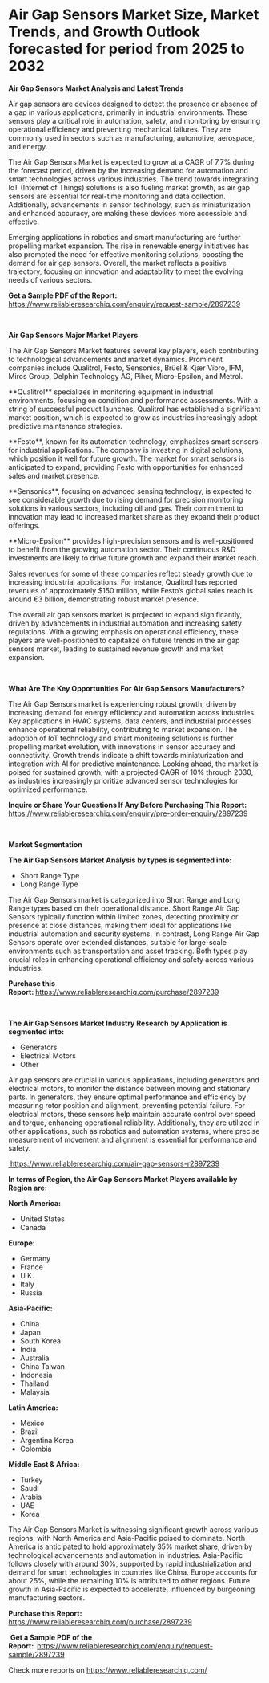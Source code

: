 <p><h1>Air Gap Sensors Market Size, Market Trends, and Growth Outlook forecasted for period from 2025 to 2032</h1></p><p><strong>Air Gap Sensors Market Analysis and Latest Trends</strong></p>
<p><p>Air gap sensors are devices designed to detect the presence or absence of a gap in various applications, primarily in industrial environments. These sensors play a critical role in automation, safety, and monitoring by ensuring operational efficiency and preventing mechanical failures. They are commonly used in sectors such as manufacturing, automotive, aerospace, and energy.</p><p>The Air Gap Sensors Market is expected to grow at a CAGR of 7.7% during the forecast period, driven by the increasing demand for automation and smart technologies across various industries. The trend towards integrating IoT (Internet of Things) solutions is also fueling market growth, as air gap sensors are essential for real-time monitoring and data collection. Additionally, advancements in sensor technology, such as miniaturization and enhanced accuracy, are making these devices more accessible and effective.</p><p>Emerging applications in robotics and smart manufacturing are further propelling market expansion. The rise in renewable energy initiatives has also prompted the need for effective monitoring solutions, boosting the demand for air gap sensors. Overall, the market reflects a positive trajectory, focusing on innovation and adaptability to meet the evolving needs of various sectors.</p></p>
<p><strong>Get a Sample PDF of the Report:&nbsp;</strong> <a href="https://www.reliableresearchiq.com/enquiry/request-sample/2897239?utm_campaign=3323&utm_medium=2&utm_source=Github&utm_content=ia&utm_term=15032025&utm_id=air-gap-sensors">https://www.reliableresearchiq.com/enquiry/request-sample/2897239</a></p>
<p>&nbsp;</p>
<p><strong>Air Gap Sensors Major Market Players</strong></p>
<p><p>The Air Gap Sensors Market features several key players, each contributing to technological advancements and market dynamics. Prominent companies include Qualitrol, Festo, Sensonics, Brüel & Kjær Vibro, IFM, Miros Group, Delphin Technology AG, Piher, Micro-Epsilon, and Metrol.</p><p>**Qualitrol** specializes in monitoring equipment in industrial environments, focusing on condition and performance assessments. With a string of successful product launches, Qualitrol has established a significant market position, which is expected to grow as industries increasingly adopt predictive maintenance strategies.</p><p>**Festo**, known for its automation technology, emphasizes smart sensors for industrial applications. The company is investing in digital solutions, which position it well for future growth. The market for smart sensors is anticipated to expand, providing Festo with opportunities for enhanced sales and market presence.</p><p>**Sensonics**, focusing on advanced sensing technology, is expected to see considerable growth due to rising demand for precision monitoring solutions in various sectors, including oil and gas. Their commitment to innovation may lead to increased market share as they expand their product offerings.</p><p>**Micro-Epsilon** provides high-precision sensors and is well-positioned to benefit from the growing automation sector. Their continuous R&D investments are likely to drive future growth and expand their market reach.</p><p>Sales revenues for some of these companies reflect steady growth due to increasing industrial applications. For instance, Qualitrol has reported revenues of approximately $150 million, while Festo’s global sales reach is around €3 billion, demonstrating robust market presence.</p><p>The overall air gap sensors market is projected to expand significantly, driven by advancements in industrial automation and increasing safety regulations. With a growing emphasis on operational efficiency, these players are well-positioned to capitalize on future trends in the air gap sensors market, leading to sustained revenue growth and market expansion.</p></p>
<p>&nbsp;</p>
<p><strong>What Are The Key Opportunities For Air Gap Sensors Manufacturers?</strong></p>
<p><p>The Air Gap Sensors market is experiencing robust growth, driven by increasing demand for energy efficiency and automation across industries. Key applications in HVAC systems, data centers, and industrial processes enhance operational reliability, contributing to market expansion. The adoption of IoT technology and smart monitoring solutions is further propelling market evolution, with innovations in sensor accuracy and connectivity. Growth trends indicate a shift towards miniaturization and integration with AI for predictive maintenance. Looking ahead, the market is poised for sustained growth, with a projected CAGR of 10% through 2030, as industries increasingly prioritize advanced sensor technologies for optimized performance.</p></p>
<p><strong>Inquire or Share Your Questions If Any Before Purchasing This Report:</strong> <a href="https://www.reliableresearchiq.com/enquiry/pre-order-enquiry/2897239?utm_campaign=3323&utm_medium=2&utm_source=Github&utm_content=ia&utm_term=15032025&utm_id=air-gap-sensors">https://www.reliableresearchiq.com/enquiry/pre-order-enquiry/2897239</a></p>
<p>&nbsp;</p>
<p><strong>Market Segmentation</strong></p>
<p><strong>The Air Gap Sensors Market Analysis by types is segmented into:</strong></p>
<p><ul><li>Short Range Type</li><li>Long Range Type</li></ul></p>
<p><p>The Air Gap Sensors market is categorized into Short Range and Long Range types based on their operational distance. Short Range Air Gap Sensors typically function within limited zones, detecting proximity or presence at close distances, making them ideal for applications like industrial automation and security systems. In contrast, Long Range Air Gap Sensors operate over extended distances, suitable for large-scale environments such as transportation and asset tracking. Both types play crucial roles in enhancing operational efficiency and safety across various industries.</p></p>
<p><strong>Purchase this Report:&nbsp;</strong><a href="https://www.reliableresearchiq.com/purchase/2897239?utm_campaign=3323&utm_medium=2&utm_source=Github&utm_content=ia&utm_term=15032025&utm_id=air-gap-sensors">https://www.reliableresearchiq.com/purchase/2897239</a></p>
<p>&nbsp;</p>
<p><strong>The Air Gap Sensors Market Industry Research by Application is segmented into:</strong></p>
<p><ul><li>Generators</li><li>Electrical Motors</li><li>Other</li></ul></p>
<p><p>Air gap sensors are crucial in various applications, including generators and electrical motors, to monitor the distance between moving and stationary parts. In generators, they ensure optimal performance and efficiency by measuring rotor position and alignment, preventing potential failure. For electrical motors, these sensors help maintain accurate control over speed and torque, enhancing operational reliability. Additionally, they are utilized in other applications, such as robotics and automation systems, where precise measurement of movement and alignment is essential for performance and safety.</p></p>
<p><a href="https://www.reliableresearchiq.com/air-gap-sensors-r2897239?utm_campaign=3323&utm_medium=2&utm_source=Github&utm_content=ia&utm_term=15032025&utm_id=air-gap-sensors">&nbsp;https://www.reliableresearchiq.com/air-gap-sensors-r2897239</a></p>
<p><strong>In terms of Region, the Air Gap Sensors Market Players available by Region are:</strong></p>
<p>
    <p> <strong> North America: </strong>
        <ul>
            <li>United States</li>
            <li>Canada</li>
        </ul>
        </p> 
    <p> <strong> Europe: </strong>
        <ul>
            <li>Germany</li>
            <li>France</li>
            <li>U.K.</li>
            <li>Italy</li>
            <li>Russia</li>
        </ul>
        </p> 
    <p> <strong> Asia-Pacific: </strong>
        <ul>
            <li>China</li>
            <li>Japan</li>
            <li>South Korea</li>
            <li>India</li>
            <li>Australia</li>
            <li>China Taiwan</li>
            <li>Indonesia</li>
            <li>Thailand</li>
            <li>Malaysia</li>
        </ul>
        </p> 
    <p> <strong> Latin America: </strong>
        <ul>
            <li>Mexico</li>
            <li>Brazil</li>
            <li>Argentina Korea</li>
            <li>Colombia</li>
        </ul>
        </p> 
    <p> <strong> Middle East & Africa: </strong>
        <ul>
            <li>Turkey</li>
            <li>Saudi</li>
            <li>Arabia</li>
            <li>UAE</li>
            <li>Korea</li>
        </ul>
    </p>
    </p>
<p><p>The Air Gap Sensors Market is witnessing significant growth across various regions, with North America and Asia-Pacific poised to dominate. North America is anticipated to hold approximately 35% market share, driven by technological advancements and automation in industries. Asia-Pacific follows closely with around 30%, supported by rapid industrialization and demand for smart technologies in countries like China. Europe accounts for about 25%, while the remaining 10% is attributed to other regions. Future growth in Asia-Pacific is expected to accelerate, influenced by burgeoning manufacturing sectors.</p></p>
<p><strong>Purchase this Report: </strong><a href="https://www.reliableresearchiq.com/purchase/2897239?utm_campaign=3323&utm_medium=2&utm_source=Github&utm_content=ia&utm_term=15032025&utm_id=air-gap-sensors">https://www.reliableresearchiq.com/purchase/2897239</a></p>
<p>&nbsp;<strong>Get a Sample PDF of the Report:&nbsp;&nbsp;</strong><a href="https://www.reliableresearchiq.com/enquiry/request-sample/2897239?utm_campaign=3323&utm_medium=2&utm_source=Github&utm_content=ia&utm_term=15032025&utm_id=air-gap-sensors">https://www.reliableresearchiq.com/enquiry/request-sample/2897239</a></p>
<p><strong></strong></p>
<p>Check more reports on <a href="https://www.reliableresearchiq.com/?utm_campaign=3323&utm_medium=2&utm_source=Github&utm_content=ia&utm_term=15032025&utm_id=air-gap-sensors">https://www.reliableresearchiq.com/</a></p>
